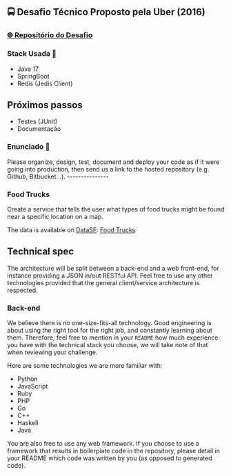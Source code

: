 <div>
  <h2>🚍 Desafio Técnico Proposto pela Uber (2016)</h2>
  <h3> <a href="https://github.com/uber-archive/coding-challenge-tools/blob/master/coding_challenge.md">🌐 Repositório do Desafio</a></h3>
</div>

<div>
  <h3>Stack Usada 🔨</h3>
  <ul>
    <li>Java 17</li>
    <li>SpringBoot</li>
    <li>Redis (Jedis Client)</li>
  </ul>
</div>

<div>
  <div> <h2> Próximos passos </h2> </div>
  <ul>
    <li>Testes (JUnit) </li>
    <li>Documentação</li>
  </ul>
</div>

<h3>Enunciado 📜</h3>
Please organize, design, test, document and deploy your code as if it were
going into production, then send us a link to the hosted repository (e.g.
Github, Bitbucket...).
---------------

### Food Trucks

Create a service that tells the user what types of food trucks might be found
near a specific location on a map.

The data is available on [DataSF](http://www.datasf.org/): [Food
Trucks](https://data.sfgov.org/Permitting/Mobile-Food-Facility-Permit/rqzj-sfat)

Technical spec
--------------

The architecture will be split between a back-end and a web front-end, for
instance providing a JSON in/out RESTful API. Feel free to use any other
technologies provided that the general client/service architecture is
respected.

### Back-end

We believe there is no one-size-fits-all technology. Good engineering is about
using the right tool for the right job, and constantly learning about them.
Therefore, feel free to mention in your `README` how much experience you have
with the technical stack you choose, we will take note of that when reviewing
your challenge.

Here are some technologies we are more familiar with:

* Python
* JavaScript
* Ruby
* PHP
* Go
* C++
* Haskell
* Java

You are also free to use any web framework. If you choose to use a framework
that results in boilerplate code in the repository, please detail in your
README which code was written by you (as opposed to generated code).
